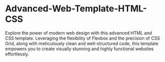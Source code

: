# Advanced-Web-Template-HTML-CSS
Explore the power of modern web design with this advanced HTML and CSS template. Leveraging the flexibility of Flexbox and the precision of CSS Grid, along with meticulously clean and well-structured code, this template empowers you to create visually stunning and highly functional websites effortlessly.
